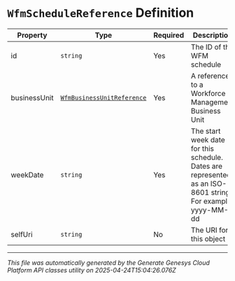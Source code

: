 # `WfmScheduleReference` Definition

| Property | Type | Required | Description |
|----------|------|----------|-------------|
| id | `string` | Yes | The ID of the WFM schedule |
| businessUnit | [`WfmBusinessUnitReference`](wfmbusinessunitreference-definition.md) | Yes | A reference to a Workforce Management Business Unit |
| weekDate | `string` | Yes | The start week date for this schedule. Dates are represented as an ISO-8601 string. For example: yyyy-MM-dd |
| selfUri | `string` | No | The URI for this object |

---

*This file was automatically generated by the Generate Genesys Cloud Platform API classes utility on 2025-04-24T15:04:26.076Z*